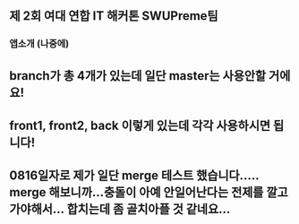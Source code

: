 ## 제 2회 여대 연합 IT 해커톤 SWUPreme팀


### 앱소개 (나중에)


## branch가 총 4개가 있는데 일단 master는 사용안할 거에요!
## front1, front2, back 이렇게 있는데 각각 사용하시면 됩니다!
## 0816일자로 제가 일단 merge 테스트 했습니다..... merge 해보니까...충돌이 아예 안일어난다는 전제를 깔고 가야해서... 합치는데 좀 골치아플 것 같네요...
